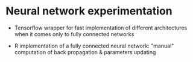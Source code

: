 # Neural network experimentation

- Tensorflow wrapper for fast implementation of different architectures when it comes only to fully connected networks

- R implementation of a fully connected neural network: "manual" computation of back propagation & parameters updating
